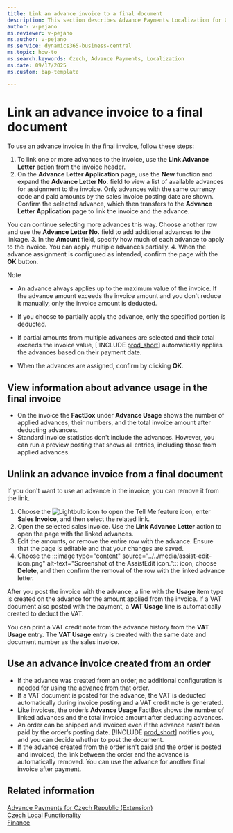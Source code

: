 ```yaml
---
title: Link an advance invoice to a final document
description: This section describes Advance Payments Localization for Czech extension functionality.
author: v-pejano
ms.reviewer: v-pejano
ms.author: v-pejano
ms.service: dynamics365-business-central
ms.topic: how-to
ms.search.keywords: Czech, Advance Payments, Localization
ms.date: 09/17/2025
ms.custom: bap-template

---
```


# Link an advance invoice to a final document

To use an advance invoice in the final invoice, follow these steps:

1. To link one or more advances to the invoice, use the **Link Advance Letter** action from the invoice header.
2. On the **Advance Letter Application** page, use the **New** function and expand the **Advance Letter No.** field to view a list of available advances for assignment to the invoice. Only advances with the same currency code and paid amounts by the sales invoice posting date are shown. Confirm the selected advance, which then transfers to the **Advance Letter Application** page to link the invoice and the advance.

You can continue selecting more advances this way. Choose another row and use the **Advance Letter No.** field to add additional advances to the linkage.
3. In the **Amount** field, specify how much of each advance to apply to the invoice. You can apply multiple advances partially.
4. When the advance assignment is configured as intended, confirm the page with the **OK** button.

> [!NOTE]
>
> - An advance always applies up to the maximum value of the invoice. If the advance amount exceeds the invoice amount and you don't reduce it manually, only the invoice amount is deducted.
>
> - If you choose to partially apply the advance, only the specified portion is deducted.
> - If partial amounts from multiple advances are selected and their total exceeds the invoice value, [!INCLUDE [prod_short](../../includes/prod_short.md)] automatically applies the advances based on their payment date.
> - When the advances are assigned, confirm by clicking **OK**.

## View information about advance usage in the final invoice

- On the invoice the **FactBox** under **Advance Usage** shows the number of applied advances, their numbers, and the total invoice amount after deducting advances.
- Standard invoice statistics don't include the advances. However, you can run a preview posting that shows all entries, including those from applied advances.

## Unlink an advance invoice from a final document

If you don't want to use an advance in the invoice, you can remove it from the link.

1. Choose the ![Lightbulb icon to open the Tell Me feature](../../media/ui-search/search_small.png "Tell me what you want to do") icon, enter **Sales Invoice**, and then select the related link.
2. Open the selected sales invoice. Use the **Link Advance Letter** action to open the page with the linked advances.
3. Edit the amounts, or remove the entire row with the advance. Ensure that the page is editable and that your changes are saved.
4. Choose the :::image type="content" source="../../media/assist-edit-icon.png" alt-text="Screenshot of the AssistEdit icon."::: icon, choose **Delete**, and then confirm the removal of the row with the linked advance letter.

After you post the invoice with the advance, a line with the **Usage** item type is created on the advance for the amount applied from the invoice. If a VAT document also posted with the payment, a **VAT Usage** line is automatically created to deduct the VAT.

You can print a VAT credit note from the advance history from the **VAT Usage** entry. The **VAT Usage** entry is created with the same date and document number as the sales invoice.

## Use an advance invoice created from an order

- If the advance was created from an order, no additional configuration is needed for using the advance from that order.
- If a VAT document is posted for the advance, the VAT is deducted automatically during invoice posting and a VAT credit note is generated.
- Like invoices, the order’s **Advance Usage** FactBox shows the number of linked advances and the total invoice amount after deducting advances.
- An order can be shipped and invoiced even if the advance hasn't been paid by the order’s posting date. [!INCLUDE [prod_short](../../includes/prod_short.md)] notifies you, and you can decide whether to post the document.
- If the advance created from the order isn't paid and the order is posted and invoiced, the link between the order and the advance is automatically removed. You can use the advance for another final invoice after payment.

## Related information

[Advance Payments for Czech Republic (Extension)](ui-extensions-advance-payments-localization-cz.md)  
[Czech Local Functionality](czech-local-functionality.md)  
[Finance](../../finance.md)
